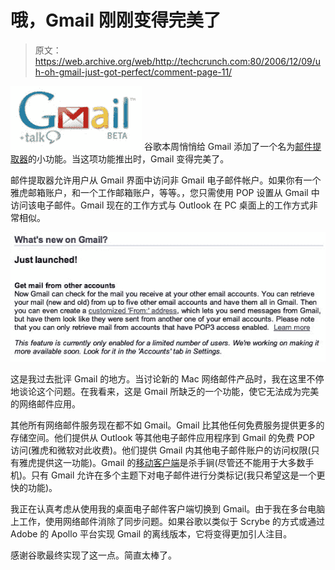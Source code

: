 # 哦，Gmail 刚刚变得完美了

> 原文：<https://web.archive.org/web/http://techcrunch.com:80/2006/12/09/uh-oh-gmail-just-got-perfect/comment-page-11/>

[![](img/9a428b8b07170a290eaafc908003958d.png)](https://web.archive.org/web/20100429142008/http://www.gmail.com/) 谷歌本周悄悄给 Gmail 添加了一个名为[邮件提取器](https://web.archive.org/web/20100429142008/http://mail.google.com/support/bin/answer.py?ctx=%67mail&hl=en&answer=21288)的小功能。当这项功能推出时，Gmail 变得完美了。

邮件提取器允许用户从 Gmail 界面中访问非 Gmail 电子邮件帐户。如果你有一个雅虎邮箱账户，和一个工作邮箱账户，等等。，您只需使用 POP 设置从 Gmail 中访问该电子邮件。Gmail 现在的工作方式与 Outlook 在 PC 桌面上的工作方式非常相似。

![](img/8f10e3da33e1c495b0e0b5d2b6fa943e.png)

这是我过去批评 Gmail 的地方。当讨论新的 Mac 网络邮件产品时，我在这里不停地谈论这个问题。在我看来，这是 Gmail 所缺乏的一个功能，使它无法成为完美的网络邮件应用。

其他所有网络邮件服务现在都不如 Gmail。Gmail 比其他任何免费服务提供更多的存储空间。他们提供从 Outlook 等其他电子邮件应用程序到 Gmail 的免费 POP 访问(雅虎和微软对此收费)。他们提供 Gmail 内其他电子邮件账户的访问权限(只有雅虎提供这一功能)。Gmail 的[移动客户端](https://web.archive.org/web/20100429142008/http://www.techcrunch.com/2006/11/02/gmail-for-mobile-launches-today/)是杀手锏(尽管还不能用于大多数手机)。只有 Gmail 允许在多个主题下对电子邮件进行分类标记(我只希望这是一个更快的功能)。

我正在认真考虑从使用我的桌面电子邮件客户端切换到 Gmail。由于我在多台电脑上工作，使用网络邮件消除了同步问题。如果谷歌以类似于 Scrybe 的方式或通过 Adobe 的 Apollo 平台实现 Gmail 的离线版本，它将变得更加引人注目。

感谢谷歌最终实现了这一点。简直太棒了。